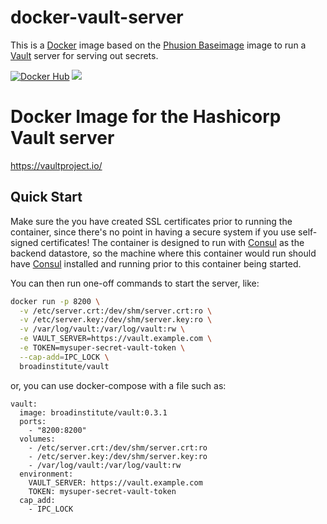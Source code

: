 docker-vault-server
===================

This is a [Docker][1] image based on the [Phusion Baseimage][2] image to run a [Vault][3] server for serving out secrets.

[![Docker Hub](http://img.shields.io/badge/docker-hub-brightgreen.svg?style=flat)](https://registry.hub.docker.com/u/broadinstitute/vault/) [![](https://badge.imagelayers.io/broadinstitute/vault:0.3.1.svg)](https://imagelayers.io/?images=broadinstitute/vault:0.3.1 'Get your own badge on imagelayers.io')

# Docker Image for the Hashicorp Vault server

https://vaultproject.io/

## Quick Start

Make sure the you have created SSL certificates prior to running the container, since there's no point in having a secure system if you use self-signed certificates!  The container is designed to run with [Consul][4] as the backend datastore, so the machine where this container would run should have [Consul][4] installed and running prior to this container being started.

You can then run one-off commands to start the server, like:

```sh
docker run -p 8200 \
  -v /etc/server.crt:/dev/shm/server.crt:ro \
  -v /etc/server.key:/dev/shm/server.key:ro \
  -v /var/log/vault:/var/log/vault:rw \
  -e VAULT_SERVER=https://vault.example.com \
  -e TOKEN=mysuper-secret-vault-token \
  --cap-add=IPC_LOCK \
  broadinstitute/vault
```

or, you can use docker-compose with a file such as:

```
vault:
  image: broadinstitute/vault:0.3.1
  ports:
    - "8200:8200"
  volumes:
    - /etc/server.crt:/dev/shm/server.crt:ro
    - /etc/server.key:/dev/shm/server.key:ro
    - /var/log/vault:/var/log/vault:rw
  environment:
    VAULT_SERVER: https://vault.example.com
    TOKEN: mysuper-secret-vault-token
  cap_add:
    - IPC_LOCK
```

[1]: https://www.docker.com/ "Docker"
[2]: http://phusion.github.io/baseimage-docker/ "Phusion Baseimage"
[3]: https://vaultproject.io/ "Vault"
[4]: https://www.consul.io/ "Consul"
